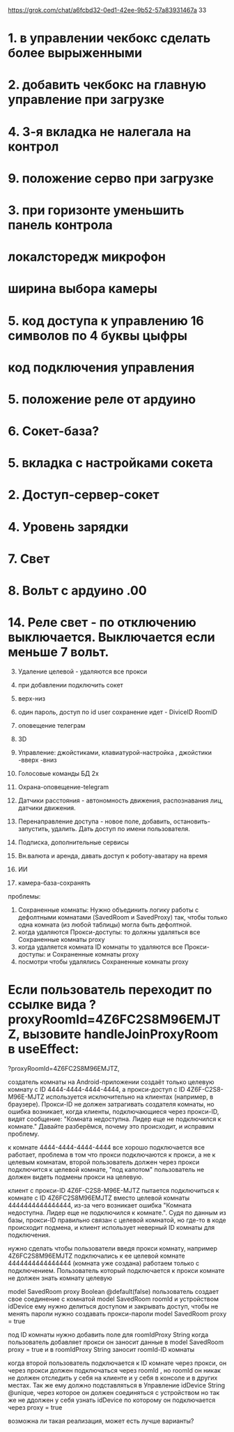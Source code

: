 https://grok.com/chat/a6fcbd32-0ed1-42ee-9b52-57a83931467a   33

# 1. в управлении чекбокс сделать более вырыженными
# 2. добавить чекбокс на главную управление при загрузке
# 4. 3-я вкладка не налегала на контрол
# 9. положение серво при загрузке
# 3. при горизонте уменьшить панель контрола
# локалсторедж микрофон
# ширина выбора камеры
# 5. код доступа к управлению 16 символов по 4 буквы цыфры
# код подключения управления
# 5. положение реле от ардуино
# 6.  Сокет-база?
# 5.  вкладка с настройками сокета
# 2.  Доступ-сервер-сокет
# 4.  Уровень зарядки
# 7.  Свет
# 8. Вольт с ардуино .00
# 14. Реле свет - по отключению выключается. Выключается если меньше 7 вольт.

3. Удаление целевой - удаляются все прокси
4. при добавлении подключить сокет
5. верх-низ
7.   один пароль, доступ по id user сохранение идет - DiviceID RoomID
8.  оповещение телеграм
9.  3D
3.  Управление: джойстиками, клавиатурой-настройка , джойстики -вверх -вниз
12. Голосовые команды БД 2x
15. Охрана-оповещение-telegram

21. Датчики расстояния - автономность движения, распознавания лиц, датчики движения.
2.  Перенаправление доступа - новое поле, добавить, остановить-запустить, удалить. Дать доступ по имени пользователя.
1.  Подписка, дополнительные сервисы
11. Вн.валюта и аренда, давать доступ к роботу-аватару на время
12. ИИ
6.  камера-база-сохранять

проблемы:
1. Сохраненные комнаты:
   Нужно объединить логику работы с дефолтными комнатами (SavedRoom и SavedProxy) так, чтобы только одна комната (из любой таблицы) могла быть дефолтной.
2. когда удаляются Прокси-доступы: то должны удаляться все Сохраненные комнаты proxy 
3. когда удаляется комната ID комнаты то удаляются все Прокси-доступы: и Сохраненные комнаты proxy
4. посмотри чтобы удалялись Сохраненные комнаты proxy


# Если пользователь переходит по ссылке вида ?proxyRoomId=4Z6FC2S8M96EMJTZ, вызовите handleJoinProxyRoom в useEffect:
?proxyRoomId=4Z6FC2S8M96EMJTZ,

создатель комнаты на Android-приложении создаёт только целевую комнату 
с ID 4444-4444-4444-4444, а прокси-доступ с ID 4Z6F-C2S8-M96E-MJTZ используется исключительно на клиентах (например, в браузере). 
Прокси-ID не должен затрагивать создателя комнаты, но ошибка возникает, когда клиенты, подключающиеся через прокси-ID, 
видят сообщение: "Комната недоступна. Лидер еще не подключился к комнате." Давайте разберёмся, почему это происходит, и исправим проблему.

к комнате 4444-4444-4444-4444 все хорошо подключается все работает, 
проблема в том что прокси подключаются к прокси, а не к целевым комнатам, второй пользователь должен через прокси подключится к 
целевой комнате, "под капотом" пользователь не должен видеть подмены прокси на целевую.

клиент с прокси-ID 4Z6F-C2S8-M96E-MJTZ пытается подключиться к комнате с ID 4Z6FC2S8M96EMJTZ вместо целевой комнаты 4444444444444444,
из-за чего возникает ошибка "Комната недоступна. Лидер еще не подключился к комнате.". Судя по данным из базы, прокси-ID правильно 
связан с целевой комнатой, но где-то в коде происходит подмена, и клиент использует неверный ID комнаты для подключения.

нужно сделать чтобы пользователи введя прокси комнату, например 4Z6FC2S8M96EMJTZ подключались к ее целевой комнате 
4444444444444444 (комната уже создана) работаем только с подключением. 
Пользователь который подключается к прокси комнате не должен знать комнату целевую

model SavedRoom proxy       Boolean  @default(false)
пользователь создает свое соединение с комнатой model SavedRoom roomId и устройством idDevice
ему нужно делиться доступом и закрывать доступ, чтобы не менять пароли нужно создавать прокси-пароли model SavedRoom proxy = true

под ID комнаты нужно добавить поле для roomIdProxy String когда пользователь добавляет прокси он заносит данные в model SavedRoom
proxy = true и в roomIdProxy String  заносит roomId-ID комнаты 

когда второй пользователь подключается к ID комнате через прокси, он через прокси должен подключаться через roomId , но roomId он никак не должен
отследить у себя на клиенте и у себя в консоле и в других местах. Так же ему должно подставляться в Управление idDevice      String      @unique, через которое он должен соединяться с устройством
но так же не ддолжен у себя узнать idDevice по которому он подключается через proxy = true

возможна ли такая реализация, может есть лучше варианты?